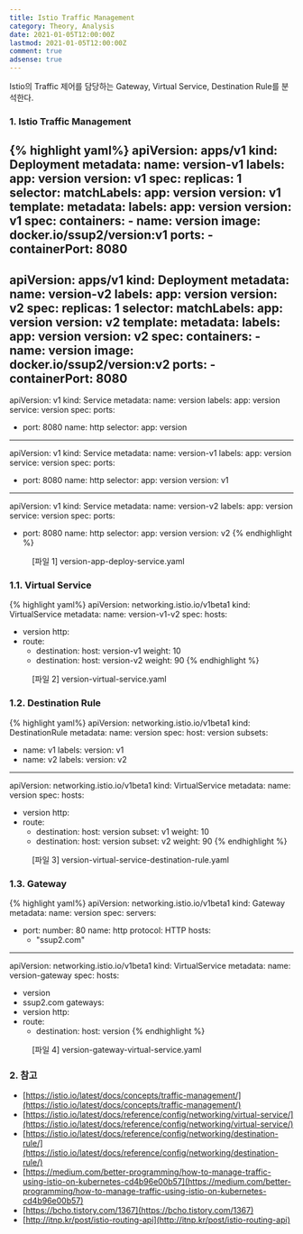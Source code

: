 ```yaml
---
title: Istio Traffic Management
category: Theory, Analysis
date: 2021-01-05T12:00:00Z
lastmod: 2021-01-05T12:00:00Z
comment: true
adsense: true
---
```


Istio의 Traffic 제어를 담당하는 Gateway, Virtual Service, Destination Rule를 분석한다.

### 1. Istio Traffic Management

{% highlight yaml%}
apiVersion: apps/v1
kind: Deployment
metadata:
  name: version-v1
  labels:
    app: version
    version: v1
spec:
  replicas: 1
  selector:
    matchLabels:
      app: version
      version: v1
  template:
    metadata:
      labels:
        app: version
        version: v1
    spec:
      containers:
      - name: version
        image: docker.io/ssup2/version:v1
        ports:
        - containerPort: 8080
---
apiVersion: apps/v1
kind: Deployment
metadata:
  name: version-v2
  labels:
    app: version
    version: v2
spec:
  replicas: 1
  selector:
    matchLabels:
      app: version
      version: v2
  template:
    metadata:
      labels:
        app: version
        version: v2
    spec:
      containers:
      - name: version
        image: docker.io/ssup2/version:v2
        ports:
        - containerPort: 8080
---
apiVersion: v1
kind: Service
metadata:
  name: version
  labels:
    app: version
    service: version
spec:
  ports:
  - port: 8080
    name: http
  selector:
    app: version
---
apiVersion: v1
kind: Service
metadata:
  name: version-v1
  labels:
    app: version
    service: version
spec:
  ports:
  - port: 8080
    name: http
  selector:
    app: version
    version: v1
---
apiVersion: v1
kind: Service
metadata:
  name: version-v2
  labels:
    app: version
    service: version
spec:
  ports:
  - port: 8080
    name: http
  selector:
    app: version
    version: v2
{% endhighlight %}
<figure>
<figcaption class="caption">[파일 1] version-app-deploy-service.yaml</figcaption>
</figure>

### 1.1. Virtual Service

{% highlight yaml%}
apiVersion: networking.istio.io/v1beta1
kind: VirtualService
metadata:
  name: version-v1-v2
spec:
  hosts:
  - version
  http:
  - route:
    - destination:
        host: version-v1
      weight: 10
    - destination:
        host: version-v2
      weight: 90
{% endhighlight %}
<figure>
<figcaption class="caption">[파일 2] version-virtual-service.yaml</figcaption>
</figure>

### 1.2. Destination Rule

{% highlight yaml%}
apiVersion: networking.istio.io/v1beta1
kind: DestinationRule
metadata:
  name: version
spec:
  host: version
  subsets:
  - name: v1
    labels:
      version: v1
  - name: v2
    labels:
      version: v2
---
apiVersion: networking.istio.io/v1beta1
kind: VirtualService
metadata:
  name: version
spec:
  hosts:
  - version
  http:
  - route:
    - destination:
        host: version
        subset: v1
      weight: 10
    - destination:
        host: version
        subset: v2
      weight: 90
{% endhighlight %}
<figure>
<figcaption class="caption">[파일 3] version-virtual-service-destination-rule.yaml</figcaption>
</figure>

### 1.3. Gateway

{% highlight yaml%}
apiVersion: networking.istio.io/v1beta1
kind: Gateway
metadata:
  name: version
spec:
  servers:
  - port:
      number: 80
      name: http
      protocol: HTTP
    hosts:
    - "ssup2.com"
---
apiVersion: networking.istio.io/v1beta1
kind: VirtualService
metadata:
  name: version-gateway
spec:
  hosts:
  - version
  - ssup2.com
  gateways:
  - version
  http:
  - route:
    - destination:
        host: version
{% endhighlight %}
<figure>
<figcaption class="caption">[파일 4] version-gateway-virtual-service.yaml</figcaption>
</figure>

### 2. 참고

* [https://istio.io/latest/docs/concepts/traffic-management/](https://istio.io/latest/docs/concepts/traffic-management/)
* [https://istio.io/latest/docs/reference/config/networking/virtual-service/](https://istio.io/latest/docs/reference/config/networking/virtual-service/)
* [https://istio.io/latest/docs/reference/config/networking/destination-rule/](https://istio.io/latest/docs/reference/config/networking/destination-rule/)
* [https://medium.com/better-programming/how-to-manage-traffic-using-istio-on-kubernetes-cd4b96e00b57](https://medium.com/better-programming/how-to-manage-traffic-using-istio-on-kubernetes-cd4b96e00b57)
* [https://bcho.tistory.com/1367](https://bcho.tistory.com/1367)
* [http://itnp.kr/post/istio-routing-api](http://itnp.kr/post/istio-routing-api)